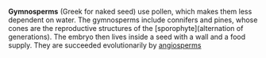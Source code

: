 **Gymnosperms** (Greek for naked seed) use pollen, which makes them less dependent on water. The gymnosperms include connifers and pines, whose cones are the reproductive structures of the [sporophyte](alternation of generations). The embryo then lives inside a seed with a wall and a food supply.  They are succeeded evolutionarily by [angiosperms](Angiosperms)